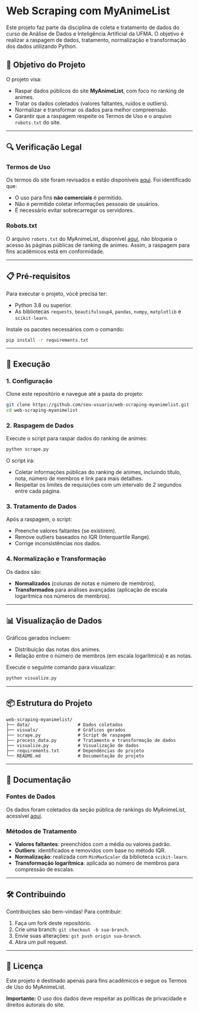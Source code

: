 
# Web Scraping com MyAnimeList

Este projeto faz parte da disciplina de coleta e tratamento de dados do curso de Análise de Dados e Inteligência Artificial da UFMA. O objetivo é realizar a raspagem de dados, tratamento, normalização e transformação dos dados utilizando Python.

## 🚀 Objetivo do Projeto

O projeto visa:
- Raspar dados públicos do site **MyAnimeList**, com foco no ranking de animes.
- Tratar os dados coletados (valores faltantes, ruídos e outliers).
- Normalizar e transformar os dados para melhor compreensão.
- Garantir que a raspagem respeite os Termos de Uso e o arquivo `robots.txt` do site.

---

## 🔍 Verificação Legal

### Termos de Uso
Os termos do site foram revisados e estão disponíveis [aqui](https://myanimelist.net/about/terms_of_use). Foi identificado que:
- O uso para fins **não comerciais** é permitido.
- Não é permitido coletar informações pessoais de usuários.
- É necessário evitar sobrecarregar os servidores.

### Robots.txt
O arquivo `robots.txt` do MyAnimeList, disponível [aqui](https://myanimelist.net/robots.txt), não bloqueia o acesso às páginas públicas de ranking de animes. Assim, a raspagem para fins acadêmicos está em conformidade.

---

## 📋 Pré-requisitos

Para executar o projeto, você precisa ter:
- Python 3.8 ou superior.
- As bibliotecas `requests`, `beautifulsoup4`, `pandas`, `numpy`, `matplotlib` e `scikit-learn`.

Instale os pacotes necessários com o comando:

```bash
pip install -r requirements.txt
```

---

## 🔧 Execução

### 1. Configuração
Clone este repositório e navegue até a pasta do projeto:

```bash
git clone https://github.com/seu-usuario/web-scraping-myanimelist.git
cd web-scraping-myanimelist
```

### 2. Raspagem de Dados
Execute o script para raspar dados do ranking de animes:

```bash
python scrape.py
```

O script irá:
- Coletar informações públicas do ranking de animes, incluindo título, nota, número de membros e link para mais detalhes.
- Respeitar os limites de requisições com um intervalo de 2 segundos entre cada página.

### 3. Tratamento de Dados
Após a raspagem, o script:
- Preenche valores faltantes (se existirem).
- Remove outliers baseados no IQR (Interquartile Range).
- Corrige inconsistências nos dados.

### 4. Normalização e Transformação
Os dados são:
- **Normalizados** (colunas de notas e número de membros).
- **Transformados** para análises avançadas (aplicação de escala logarítmica nos números de membros).

---

## 📊 Visualização de Dados

Gráficos gerados incluem:
- Distribuição das notas dos animes.
- Relação entre o número de membros (em escala logarítmica) e as notas.

Execute o seguinte comando para visualizar:

```bash
python visualize.py
```

---

## 📦 Estrutura do Projeto

```
web-scraping-myanimelist/
├── data/                  # Dados coletados
├── visuals/               # Gráficos gerados
├── scrape.py              # Script de raspagem
├── process_data.py        # Tratamento e transformação de dados
├── visualize.py           # Visualização de dados
├── requirements.txt       # Dependências do projeto
└── README.md              # Documentação do projeto
```

---

## 📖 Documentação

### Fontes de Dados
Os dados foram coletados da seção pública de rankings do MyAnimeList, acessível [aqui](https://myanimelist.net/topanime.php).

### Métodos de Tratamento
- **Valores faltantes**: preenchidos com a média ou valores padrão.
- **Outliers**: identificados e removidos com base no método IQR.
- **Normalização**: realizada com `MinMaxScaler` da biblioteca `scikit-learn`.
- **Transformação logarítmica**: aplicada ao número de membros para compressão de escalas.

---

## 🛠️ Contribuindo

Contribuições são bem-vindas! Para contribuir:
1. Faça um fork deste repositório.
2. Crie uma branch: `git checkout -b sua-branch`.
3. Envie suas alterações: `git push origin sua-branch`.
4. Abra um pull request.

---

## 📝 Licença

Este projeto é destinado apenas para fins acadêmicos e segue os Termos de Uso do MyAnimeList.

**Importante:** O uso dos dados deve respeitar as políticas de privacidade e direitos autorais do site.
